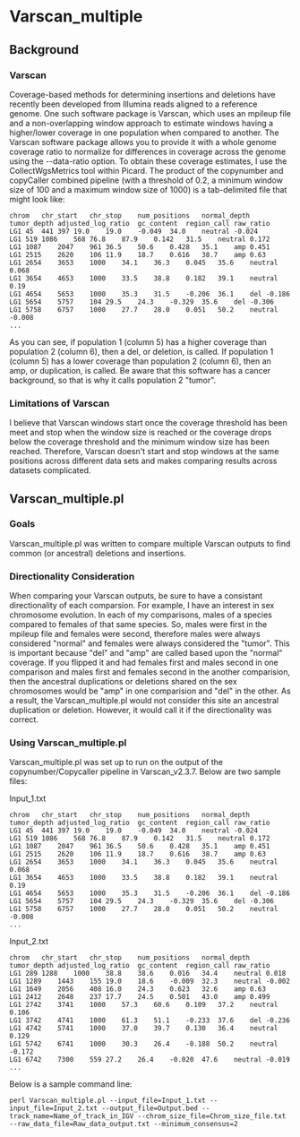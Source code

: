 Varscan_multiple
==============
Background
--------------
### Varscan
Coverage-based methods for determining insertions and deletions have recently been developed from Illumina reads aligned to a reference genome. One such software package is Varscan, which uses an mpileup file and a non-overlapping window approach to estimate windows having a higher/lower coverage in one population when compared to another. The Varscan software package allows you to provide it with a whole genome coverage ratio to normalize for differences in coverage across the genome using the --data-ratio option. To obtain these coverage estimates, I use the CollectWgsMetrics tool within Picard. The product of the copynumber and copyCaller combined pipeline (with a threshold of 0.2, a minimum window size of 100 and a maximum window size of 1000) is a tab-delimited file that might look like:
```
chrom	chr_start	chr_stop	num_positions	normal_depth	tumor_depth	adjusted_log_ratio	gc_content	region_call	raw_ratio
LG1 45	441	397	19.0	19.0	-0.049	34.0	neutral	-0.024
LG1	519	1086	568	76.8	87.9	0.142	31.5	neutral	0.172
LG1	1087	2047	961	36.5	50.6	0.428	35.1	amp	0.451
LG1	2515	2620	106	11.9	18.7	0.616	38.7	amp	0.63
LG1	2654	3653	1000	34.1	36.3	0.045	35.6	neutral	0.068
LG1	3654	4653	1000	33.5	38.8	0.182	39.1	neutral	0.19
LG1	4654	5653	1000	35.3	31.5	-0.206	36.1	del	-0.186
LG1	5654	5757	104	29.5	24.3	-0.329	35.6	del	-0.306
LG1	5758	6757	1000	27.7	28.0	0.051	50.2	neutral	-0.008
...
```
As you can see, if population 1 (column 5) has a higher coverage than population 2 (column 6), then a del, or deletion, is called. If population 1 (column 5) has a lower coverage than population 2 (column 6), then an amp, or duplication, is called. Be aware that this software has a cancer background, so that is why it calls population 2 "tumor".

### Limitations of Varscan
I believe that Varscan windows start once the coverage threshold has been meet and stop when the window size is reached or the coverage drops below the coverage threshold and the minimum window size has been reached. Therefore, Varscan doesn't start and stop windows at the same positions across different data sets and makes comparing results across datasets complicated. 

Varscan_multiple.pl
--------------
### Goals
Varscan_multiple.pl was written to compare multiple Varscan outputs to find common (or ancestral) deletions and insertions. 
### Directionality Consideration
When comparing your Varscan outputs, be sure to have a consistant directionality of each comparsion. For example, I have an interest in sex chromosome evolution. In each of my comparisons, males of a species compared to females of that same species. So, males were first in the mpileup file and females were second, therefore males were always considered "normal" and females were always considered the "tumor". This is important because "del" and "amp" are called based upon the "normal" coverage. If you flipped it and had females first and males second in one comparison and males first and females second in the another comparision, then the ancestral duplications or deletions shared on the sex chromosomes would be "amp" in one comparision and "del" in the other. As a result, the Varscan_multiple.pl would not consider this site an ancestral duplication or deletion. However, it would call it if the directionality was correct.
### Using Varscan_multiple.pl
Varscan_multiple.pl was set up to run on the output of the copynumber/Copycaller pipeline in Varscan_v2.3.7. Below are two sample files:

Input_1.txt
```
chrom	chr_start	chr_stop	num_positions	normal_depth	tumor_depth	adjusted_log_ratio	gc_content	region_call	raw_ratio
LG1 45	441	397	19.0	19.0	-0.049	34.0	neutral	-0.024
LG1	519	1086	568	76.8	87.9	0.142	31.5	neutral	0.172
LG1	1087	2047	961	36.5	50.6	0.428	35.1	amp	0.451
LG1	2515	2620	106	11.9	18.7	0.616	38.7	amp	0.63
LG1	2654	3653	1000	34.1	36.3	0.045	35.6	neutral	0.068
LG1	3654	4653	1000	33.5	38.8	0.182	39.1	neutral	0.19
LG1	4654	5653	1000	35.3	31.5	-0.206	36.1	del	-0.186
LG1	5654	5757	104	29.5	24.3	-0.329	35.6	del	-0.306
LG1	5758	6757	1000	27.7	28.0	0.051	50.2	neutral	-0.008
...
```
Input_2.txt
```
chrom	chr_start	chr_stop	num_positions	normal_depth	tumor_depth	adjusted_log_ratio	gc_content	region_call	raw_ratio
LG1	289	1288	1000	38.8	38.6	0.016	34.4	neutral	0.018
LG1	1289	1443	155	19.0	18.6	-0.009	32.3	neutral	-0.002
LG1	1649	2056	408	16.0	24.3	0.623	32.6	amp	0.63
LG1	2412	2648	237	17.7	24.5	0.501	43.0	amp	0.499
LG1	2742	3741	1000	57.3	60.6	0.109	37.2	neutral	0.106
LG1	3742	4741	1000	61.3	51.1	-0.233	37.6	del	-0.236
LG1	4742	5741	1000	37.0	39.7	0.130	36.4	neutral	0.129
LG1	5742	6741	1000	30.3	26.4	-0.188	50.2	neutral	-0.172
LG1	6742	7300	559	27.2	26.4	-0.020	47.6	neutral	-0.019
...
```
Below is a sample command line:
```
perl Varscan_multiple.pl --input_file=Input_1.txt --input_file=Input_2.txt --output_file=Output.bed --track_name=Name_of_track_in_IGV --chrom_size_file=Chrom_size_file.txt --raw_data_file=Raw_data_output.txt --minimum_consensus=2
```
